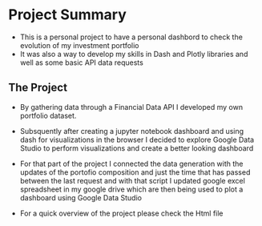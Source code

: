 # Project Summary
- This is a personal project to have a personal dashbord to check the evolution of my investment portfolio
- It was also a way to develop my skills in Dash and Plotly libraries and well as some basic API data requests

## The Project
- By gathering data through a Financial Data API I developed my own portfolio dataset.
- Subsquently after creating a jupyter notebook dashboard and using dash for visualizations in the browser I decided to explore Google Data Studio to perform visualizations and create a better looking dashboard
- For that part of the project I connected the data generation with the updates of the portofio composition and just the time that has passed between the last request and with that script I updated google excel spreadsheet in my google drive which are then being used to plot a dashboard using Google Data Studio

- For a quick overview of the project please check the Html file

